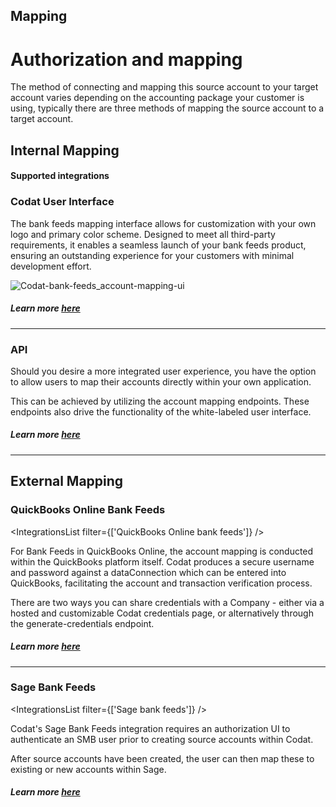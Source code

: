 




## Mapping

# Authorization and mapping

The method of connecting and mapping this source account to your target account varies depending on the accounting package your customer is using, typically there are three methods of mapping the source account to a target account.

## Internal Mapping

#### Supported integrations
<IntegrationsList integrations={bankfeedsExternalMappingIntegrations}/>

### Codat User Interface

The bank feeds mapping interface allows for customization with your own logo and primary color scheme. Designed to meet all third-party requirements, it enables a seamless launch of your bank feeds product, ensuring an outstanding experience for your customers with minimal development effort.

![Codat-bank-feeds_account-mapping-ui](/img/bank-feeds/mappingUi.png "Codat-provided account mapping UI")


##### Learn more [here](/bank-feeds/mapping/codat-ui)

---

### API

Should you desire a more integrated user experience, you have the option to allow users to map their accounts directly within your own application.

This can be achieved by utilizing the account mapping endpoints. These endpoints also drive the functionality of the white-labeled user interface. 


##### Learn more [here](/bank-feeds/mapping/api-mapping)

---

## External Mapping

### QuickBooks Online Bank Feeds

<IntegrationsList filter={['QuickBooks Online bank feeds']} />

For Bank Feeds in QuickBooks Online, the account mapping is conducted within the QuickBooks platform itself. Codat produces a secure username and password against a dataConnection which can be entered into QuickBooks, facilitating the account and transaction verification process.

There are two ways you can share credentials with a Company - either via a hosted and customizable Codat credentials page, or alternatively through the generate-credentials endpoint.


##### Learn more [here](/bank-feeds/mapping/qbo-mapping)

---

### Sage Bank Feeds

<IntegrationsList filter={['Sage bank feeds']} />

Codat's Sage Bank Feeds integration requires an authorization UI to authenticate an SMB user prior to creating source accounts within Codat.

After source accounts have been created, the user can then map these to existing or new accounts within Sage.

##### Learn more [here](/bank-feeds/mapping/sage-mapping)